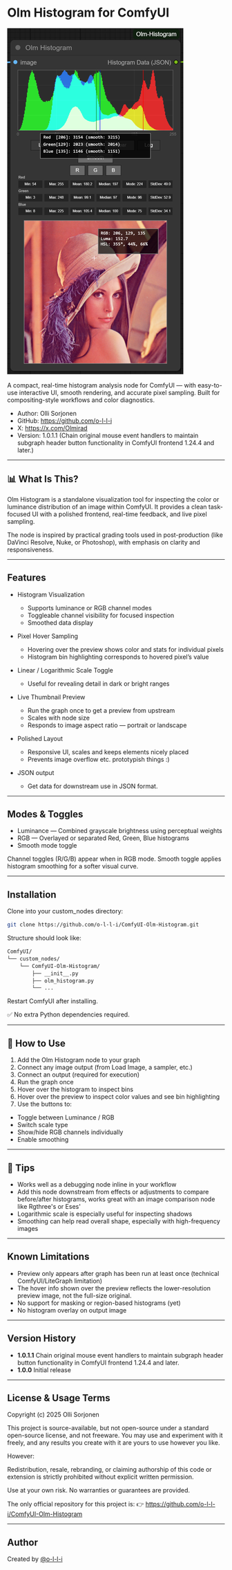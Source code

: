 # Olm Histogram for ComfyUI

![Olm Histogram splash](./assets/olm_histogram_splash.png)

A compact, real-time histogram analysis node for ComfyUI — with easy-to-use interactive UI, smooth rendering, and accurate pixel sampling. Built for compositing-style workflows and color diagnostics.

- Author: Olli Sorjonen
- GitHub: https://github.com/o-l-l-i
- X: https://x.com/Olmirad
- Version: 1.0.1.1 (Chain original mouse event handlers to maintain subgraph header button functionality in ComfyUI frontend 1.24.4 and later.)

---

## 📊 What Is This?

Olm Histogram is a standalone visualization tool for inspecting the color or luminance distribution of an image within ComfyUI. It provides a clean task-focused UI with a polished frontend, real-time feedback, and live pixel sampling.

The node is inspired by practical grading tools used in post-production (like DaVinci Resolve, Nuke, or Photoshop), with emphasis on clarity and responsiveness.

---

## Features

- Histogram Visualization
  - Supports luminance or RGB channel modes
  - Toggleable channel visibility for focused inspection
  - Smoothed data display

- Pixel Hover Sampling
  - Hovering over the preview shows color and stats for individual pixels
  - Histogram bin highlighting corresponds to hovered pixel’s value

- Linear / Logarithmic Scale Toggle
  - Useful for revealing detail in dark or bright ranges

- Live Thumbnail Preview
  - Run the graph once to get a preview from upstream
  - Scales with node size
  - Responds to image aspect ratio — portrait or landscape

- Polished Layout
  - Responsive UI, scales and keeps elements nicely placed
  - Prevents image overflow etc. prototypish things :)

- JSON output
  - Get data for downstream use in JSON format.

---

## Modes & Toggles

- Luminance — Combined grayscale brightness using perceptual weights
- RGB — Overlayed or separated Red, Green, Blue histograms
- Smooth mode toggle

Channel toggles (R/G/B) appear when in RGB mode.
Smooth toggle applies histogram smoothing for a softer visual curve.

---

## Installation

Clone into your custom_nodes directory:

```bash
git clone https://github.com/o-l-l-i/ComfyUI-Olm-Histogram.git
```

Structure should look like:

```bash
ComfyUI/
└── custom_nodes/
    └── ComfyUI-Olm-Histogram/
        ├── __init__.py
        ├── olm_histogram.py
        └── ...
```

Restart ComfyUI after installing.

✅ No extra Python dependencies required.

---

## 🧪 How to Use

1. Add the Olm Histogram node to your graph
2. Connect any image output (from Load Image, a sampler, etc.)
3. Connect an output (required for execution)
4. Run the graph once
5. Hover over the histogram to inspect bins
6. Hover over the preview to inspect color values and see bin highlighting
7. Use the buttons to:
 - Toggle between Luminance / RGB
 - Switch scale type
 - Show/hide RGB channels individually
 - Enable smoothing

---

## 🎯 Tips

- Works well as a debugging node inline in your workflow
- Add this node downstream from effects or adjustments to compare before/after histograms, works great with an image comparison node like Rgthree's or Eses'
- Logarithmic scale is especially useful for inspecting shadows
- Smoothing can help read overall shape, especially with high-frequency images

---

## Known Limitations
- Preview only appears after graph has been run at least once (technical ComfyUI/LiteGraph limitation)
- The hover info shown over the preview reflects the lower-resolution preview image, not the full-size original.
- No support for masking or region-based histograms (yet)
- No histogram overlay on output image

---

## Version History

- **1.0.1.1** Chain original mouse event handlers to maintain subgraph header button functionality in ComfyUI frontend 1.24.4 and later.
- **1.0.0** Initial release

---

## License & Usage Terms

Copyright (c) 2025 Olli Sorjonen

This project is source-available, but not open-source under a standard open-source license, and not freeware.
You may use and experiment with it freely, and any results you create with it are yours to use however you like.

However:

Redistribution, resale, rebranding, or claiming authorship of this code or extension is strictly prohibited without explicit written permission.

Use at your own risk. No warranties or guarantees are provided.

The only official repository for this project is: 👉 https://github.com/o-l-l-i/ComfyUI-Olm-Histogram

---

## Author

Created by [@o-l-l-i](https://github.com/o-l-l-i)